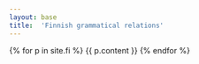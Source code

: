 ```yaml
---
layout: base
title:  'Finnish grammatical relations'
---
```


{% for p in site.fi %}
{{ p.content }}
{% endfor %}
